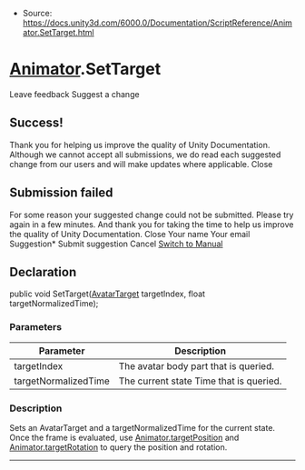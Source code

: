 * Source: https://docs.unity3d.com/6000.0/Documentation/ScriptReference/Animator.SetTarget.html

#  [Animator](https://docs.unity3d.com/6000.0/Documentation/ScriptReference/Animator.html).SetTarget
Leave feedback
Suggest a change
## Success!
Thank you for helping us improve the quality of Unity Documentation. Although we cannot accept all submissions, we do read each suggested change from our users and will make updates where applicable.
Close
## Submission failed
For some reason your suggested change could not be submitted. Please <a>try again</a> in a few minutes. And thank you for taking the time to help us improve the quality of Unity Documentation.
Close
Your name Your email Suggestion* Submit suggestion
Cancel
[Switch to Manual](https://docs.unity3d.com/6000.0/Documentation/Manual/class-Animator.html "Go to Animator Component in the Manual")
## Declaration
public void SetTarget([AvatarTarget](https://docs.unity3d.com/6000.0/Documentation/ScriptReference/AvatarTarget.html) targetIndex, float targetNormalizedTime); 
### Parameters
Parameter | Description  
---|---  
targetIndex | The avatar body part that is queried.  
targetNormalizedTime | The current state Time that is queried.  
### Description
Sets an AvatarTarget and a targetNormalizedTime for the current state.
Once the frame is evaluated, use [Animator.targetPosition](https://docs.unity3d.com/6000.0/Documentation/ScriptReference/Animator-targetPosition.html) and [Animator.targetRotation](https://docs.unity3d.com/6000.0/Documentation/ScriptReference/Animator-targetRotation.html) to query the position and rotation.
* * *

